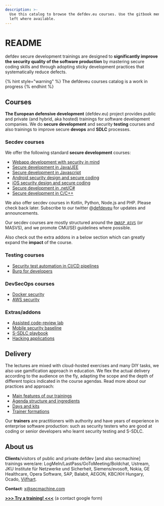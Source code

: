 ```yaml
---
description: >-
  Use this catalog to browse the defdev.eu courses. Use the gitbook menu on the
  left where available.
---
```


# README

defdev secure development trainings are designed to **significantly improve the security quality of the software production** by mastering secure coding skills and through adopting sticky development practices that systematically reduce defects.

{% hint style="warning" %}
The defdeveu courses catalog is a work in progress
{% endhint %}

## Courses

**The European defensive development** \(defdev.eu\) project provides public and private \(and hybrid, aka hosted\) trainings for software development companies. We do **secure development** and security **testing** courses and also trainings to improve secure **devops** and **SDLC** processes.

### Secdev courses

We offer the following standard **secure development** courses:

* [Webapp development with security in mind](code/webapps-all.md)
* [Secure development in Java/JEE](code/java.md)
* [Secure development in Javascript](code/js.md)
* [Android security design and secure coding](code/android.md)
* [iOS security design and secure coding](code/ios.md)
* [Secure development in .net/C\#](code/dotnet.md)
* [Secure development in C/C++](code/cpp.md)

We also offer secdev courses in Kotlin, Python, Node.js and PHP. Please check back later. Subscribe to our twitter @[defdeveu](https://twitter.com/defdeveu) for updates and announcements.

Our secdev courses are mostly structured around the [`OWASP ASVS`](https://github.com/OWASP/ASVS) \(or MASVS\), and we promote CMU/SEI guidelines where possible.

Also check out the extra addons in a below section which can greatly expand the **impact** of the course.

### Testing courses

* [Security test automation in CI/CD pipelines](test/cicd.md)
* [Burp for developers](test/burp.md)

### DevSecOps courses

* [Docker security](ops/docker.md)
* [AWS security](ops/aws.md)

### Extras/addons

* [Assisted code-review lab](ctrl/codereview-lab.md)
* [Mobile security baseline](lib/mobile-baseline.md)
* [S-SDLC playbook](ctrl/ssdlc-playbook.md)
* [Hacking applications](lib/hacking.md)

## Delivery

The lectures are mixed with cloud-hosted exercises and many DIY tasks, we also use gamification approach in education. We flex the actual delivery according to the audience on the fly, adapting the scope and the depth of different topics indicated in the course agendas. Read more about our practices and approach:

* [Main features of our trainings](delivery/main-features.md)
* [Agenda structure and ingredients](delivery/agenda-structure.md)
* [Days and kits](delivery/kits.md)
* [Trainer formations](delivery/formations.md)

Our **trainers** are practitioners with authority and have years of experience in enterprise software production: such as security testers who are good at coding or senior developers who learnt security testing and S-SDLC.

## About us

**Clients**/visitors of public and private defdev \[and also secmachine\] trainings were/are: LogMeIn/LastPass/GoToMeeting/Boldchat, Ustream, JKU Institute für Netzwerke und Sicherheit, Siemens/evosoft, Nokia, GE Healthcare, Opera Software, SAP, Balabit, AEGON, KBC/KH Hungary, Ocado,  [Vijfhart](https://www.vijfhart.nl/waarom-vijfhart/).

**Contact**: x@secmachine.com

[**&gt;&gt;&gt; Try a training! &lt;&lt;&lt;**](https://goo.gl/forms/IBtLGX8XU6vql9y42) \(a contact google form\)

